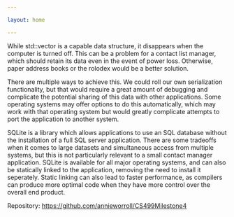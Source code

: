 ```yaml
---

layout: home

---
```


While std::vector is a capable data structure, it disappears when the computer
is turned off. This can be a problem for a contact list manager, which should 
retain its data even in the event of power loss. Otherwise, paper address books
or the rolodex would be a better solution.

There are multiple ways to achieve this. We could roll our own serialization
functionality, but that would require a great amount of debugging and complicate
the potential sharing of this data with other applications. Some operating 
systems may offer options to do this automatically, which may work with that 
operating system but would greatly complicate attempts to port the application to
another system.

SQLite is a library which allows applications to use an SQL database without the
installation of a full SQL server application. There are some tradeoffs when it 
comes to large datasets and simultaneous access from multiple systems, but this 
is not particularly relevant to a small contact manager application. SQLite is 
available for all major operating systems, and can also be statically linked to
the application, removing the need to install it seperately. Static linking can 
also lead to faster performance, as compilers can produce more optimal code when
they have more control over the overall end product. 

Repository:
https://github.com/annieworroll/CS499Milestone4
